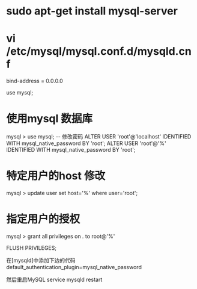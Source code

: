 # sudo apt-get install mysql-server 

# vi /etc/mysql/mysql.conf.d/mysqld.cnf
bind-address            = 0.0.0.0

use mysql;


# 使用mysql 数据库
mysql > use mysql;
-- 修改密码
ALTER USER 'root'@'localhost' IDENTIFIED WITH mysql_native_password BY 'root';
ALTER USER 'root'@'%' IDENTIFIED WITH mysql_native_password BY 'root';

# 特定用户的host 修改
mysql > update user set host='%' where user='root';
# 指定用户的授权
mysql > grant all privileges on *.* to root@'%'


FLUSH PRIVILEGES;

在[mysqld]中添加下边的代码
default_authentication_plugin=mysql_native_password

然后重启MySQL
service mysqld restart
